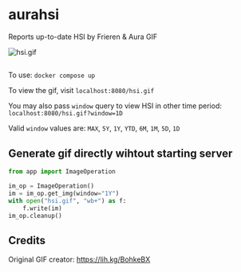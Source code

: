 # aurahsi
Reports up-to-date HSI by Frieren & Aura GIF

![hsi.gif](https://hsi.auraria.org/hsi.gif?window=1D)

## 
To use: `docker compose up`

To view the gif, visit `localhost:8080/hsi.gif`

You may also pass `window` query to view HSI in other time period: `localhost:8080/hsi.gif?window=1D`

Valid `window` values are: `MAX`, `5Y`, `1Y`, `YTD`, `6M`, `1M`, `5D`, `1D`

## Generate gif directly wihtout starting server
``` python
from app import ImageOperation

im_op = ImageOperation()
im = im_op.get_img(window="1Y")
with open("hsi.gif", "wb+") as f:
    f.write(im)
im_op.cleanup()
```

## Credits
Original GIF creator: https://lih.kg/BohkeBX